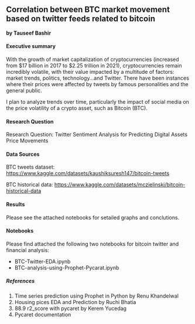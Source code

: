 ## Correlation between BTC market movement based on twitter feeds related to bitcoin

**by Tauseef Bashir**

#### Executive summary
With the growth of market capitalization of cryptocurrencies (increased from $17 billion in 2017 to $2.25 trillion in 2021), cryptocurrencies remain incredibly volatile, with their value impacted by a multitude of factors: market trends, politics, technology…and Twitter. There have been instances where their prices were affected by tweets by famous personalities and the general public.

I plan to analyze trends over time, particularly the impact of social media on the price volatility of a crypto asset, such as Bitcoin (BTC).


#### Research Question
Research Question: Twitter Sentiment Analysis for Predicting Digital Assets Price Movements

#### Data Sources

BTC tweets dataset:
https://www.kaggle.com/datasets/kaushiksuresh147/bitcoin-tweets

BTC historical data:
https://www.kaggle.com/datasets/mczielinski/bitcoin-historical-data

#### Results
Please see the attached notebooks for setailed graphs and conclutions.


#### Notebooks
Please find attached the following two notebooks for bitcoin twitter and financial analysis:

- BTC-Twitter-EDA.ipynb
- BTC-analysis-using-Prophet-Pycarat.ipynb



##### References
1. Time series prediction using Prophet in Python by Renu Khandelwal
2. Housing pices EDA and Prediction by Ruchi Bhatia
3. 88.9 r2_score with pycaret by Kerem Yucedag
4. Pycaret documentation


